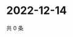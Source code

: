 # 2022-12-14

共 0 条

<!-- BEGIN WEIBO -->
<!-- 最后更新时间 Wed Dec 14 2022 04:15:29 GMT+0800 (China Standard Time) -->

<!-- END WEIBO -->
